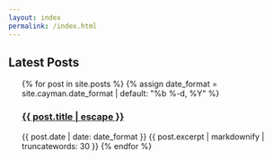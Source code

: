 ```yaml
---
layout: index
permalink: /index.html 
---
```


<h2>Latest Posts</h2>
  <ul>
    {% for post in site.posts %}
    {% assign date_format = site.cayman.date_format | default: "%b %-d, %Y" %}
      <!-- <li> -->
          <h3>
              <a class="post-link" href="{{ site.baseurl }}{{ post.url}}" title="{{ post.title }}">{{ post.title | escape }}</a>
          </h3>
          <span class="post-meta">{{ post.date | date: date_format }}
              </span>
          {{ post.excerpt | markdownify | truncatewords: 30 }}
      <!-- </li> -->
    {% endfor %}
  <ul>
